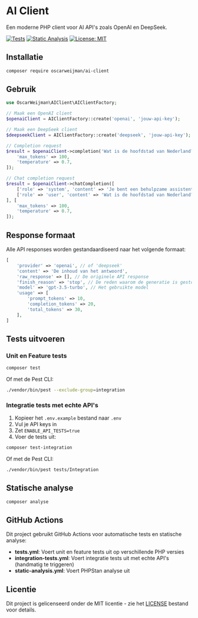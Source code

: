 # AI Client

Een moderne PHP client voor AI API's zoals OpenAI en DeepSeek.

[![Tests](https://github.com/OscarWeijman/AIClient/actions/workflows/tests.yml/badge.svg)](https://github.com/OscarWeijman/AIClient/actions/workflows/tests.yml)
[![Static Analysis](https://github.com/OscarWeijman/AIClient/actions/workflows/static-analysis.yml/badge.svg)](https://github.com/OscarWeijman/AIClient/actions/workflows/static-analysis.yml)
[![License: MIT](https://img.shields.io/badge/License-MIT-yellow.svg)](https://opensource.org/licenses/MIT)

## Installatie

```bash
composer require oscarweijman/ai-client
```

## Gebruik

```php
use OscarWeijman\AIClient\AIClientFactory;

// Maak een OpenAI client
$openaiClient = AIClientFactory::create('openai', 'jouw-api-key');

// Maak een DeepSeek client
$deepseekClient = AIClientFactory::create('deepseek', 'jouw-api-key');

// Completion request
$result = $openaiClient->completion('Wat is de hoofdstad van Nederland?', [
    'max_tokens' => 100,
    'temperature' => 0.7,
]);

// Chat completion request
$result = $openaiClient->chatCompletion([
    ['role' => 'system', 'content' => 'Je bent een behulpzame assistent.'],
    ['role' => 'user', 'content' => 'Wat is de hoofdstad van Nederland?'],
], [
    'max_tokens' => 100,
    'temperature' => 0.7,
]);
```

## Response formaat

Alle API responses worden gestandaardiseerd naar het volgende formaat:

```php
[
    'provider' => 'openai', // of 'deepseek'
    'content' => 'De inhoud van het antwoord',
    'raw_response' => [], // De originele API response
    'finish_reason' => 'stop', // De reden waarom de generatie is gestopt
    'model' => 'gpt-3.5-turbo', // Het gebruikte model
    'usage' => [
        'prompt_tokens' => 10,
        'completion_tokens' => 20,
        'total_tokens' => 30,
    ],
]
```

## Tests uitvoeren

### Unit en Feature tests

```bash
composer test
```

Of met de Pest CLI:

```bash
./vendor/bin/pest --exclude-group=integration
```

### Integratie tests met echte API's

1. Kopieer het `.env.example` bestand naar `.env`
2. Vul je API keys in
3. Zet `ENABLE_API_TESTS=true`
4. Voer de tests uit:

```bash
composer test-integration
```

Of met de Pest CLI:

```bash
./vendor/bin/pest tests/Integration
```

## Statische analyse

```bash
composer analyse
```

## GitHub Actions

Dit project gebruikt GitHub Actions voor automatische tests en statische analyse:

- **tests.yml**: Voert unit en feature tests uit op verschillende PHP versies
- **integration-tests.yml**: Voert integratie tests uit met echte API's (handmatig te triggeren)
- **static-analysis.yml**: Voert PHPStan analyse uit

## Licentie

Dit project is gelicenseerd onder de MIT licentie - zie het [LICENSE](LICENSE) bestand voor details.
